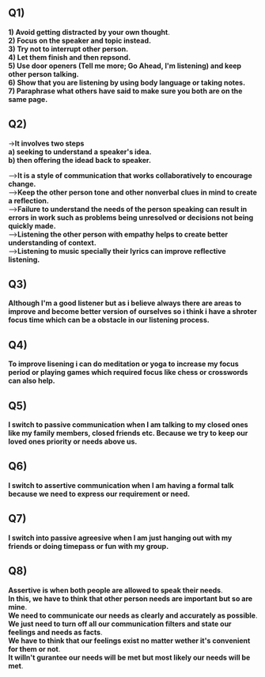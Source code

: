 

## Q1)
**1) Avoid getting distracted by your own thought**.<br>
**2) Focus on the speaker and topic instead.** <br>
**3) Try not to interrupt other person.** <br>
**4) Let them finish and then repsond.** <br>
**5) Use door openers (Tell me more; Go Ahead, I'm listening) and keep other person talking.** <br>
**6) Show that you are listening by using body language or taking notes.** <br>
**7) Paraphrase what others have said to make sure you both are on the same page.** <br>

## Q2)
->**It involves two steps** <br>
**a) seeking to understand a speaker's idea.** <br>
**b) then offering the idead back to speaker.** <br>

-->**It is a  style of communication that works collaboratively to encourage change.** <br>
-->**Keep the other person tone and other nonverbal clues in mind to create a reflection.** <br>
-->**Failure to understand the needs of the person speaking can result in errors in work such as problems being unresolved or decisions not being quickly made.** <br>
-->**Listening the other person with empathy helps to create better understanding of context.** <br>
-->**Listening to music specially their lyrics can improve reflective listening.** <br>

## Q3)
**Although I'm a good listener but as i believe always there are areas to improve and become better version of ourselves so i think i have a shroter focus time which can be a obstacle in our listening process.** <br>

## Q4) 
**To improve lisening i can do meditation or yoga to increase my focus period or playing games which required focus like chess or crosswords can also help.** <br>

## Q5)
**I switch to passive communication when I am talking to my closed ones like my family members, closed friends etc. Because we try to keep our loved ones priority or needs above us.** <br>

## Q6)
**I switch to assertive communication when I am having a formal talk because we need to express our requirement or need.** <br>

## Q7)
**I switch into passive agreesive when I am just hanging out with my friends or doing timepass or fun with my group.** <br>

## Q8)
 **Assertive is when both people are allowed to speak their needs**. <br>
 **In this, we have to think that other person needs are important but so are mine**. <br>
 **We need to communicate our needs as clearly and accurately as possible**. <br>
**We just need to turn off all our communication filters and state our feelings and needs as facts**. <br>
 **We have to think that our feelings exist no matter wether it's convenient for them or not**. <br>
 **It willn't gurantee our needs will be met but most likely our needs will be met**. <br>




